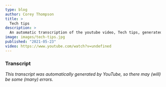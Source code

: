 ```yaml
---
type: blog
author: Corey Thompson
title: >
  Tech tips
description: >
  An automatic transcription of the youtube video, Tech tips, generated from youtube captions.
image: images/tech-tips.jpg
published: "2021-05-23"
video: https://www.youtube.com/watch?v=undefined
---
```




### Transcript

*This transcript was automatically generated by YouTube, so there may (will) be some (many) errors.*


